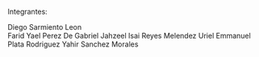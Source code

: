 Integrantes:

Diego Sarmiento Leon <br>
Farid Yael Perez De Gabriel
Jahzeel Isai Reyes Melendez
Uriel Emmanuel Plata Rodriguez
Yahir Sanchez Morales
